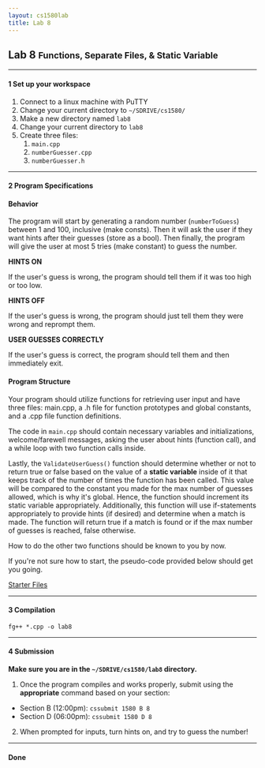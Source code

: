 ```yaml
---
layout: cs1580lab
title: Lab 8
---
```


## Lab 8 <small>Functions, Separate Files, & Static Variable</small>

---

#### <span class="badge">1</span> Set up your workspace

1. Connect to a linux machine with PuTTY
2. Change your current directory to `~/SDRIVE/cs1580/`
3. Make a new directory named `lab8`
4. Change your current directory to `lab8`
5. Create three files:
   1. `main.cpp`
   2. `numberGuesser.cpp`
   3. `numberGuesser.h`

---

#### <span class="badge">2</span> Program Specifications

#### Behavior

The program will start by generating a random number (`numberToGuess`) between 1 and 100, inclusive (make consts).
Then it will ask the user if they want hints after their guesses (store as a bool).
Then finally, the program will give the user at most 5 tries (make constant) to guess the number.

**HINTS ON**

If the user's guess is wrong, the program should tell them if it was too high or too low.

**HINTS OFF**

If the user's guess is wrong, the program should just tell them they were wrong and reprompt them.

**USER GUESSES CORRECTLY**

If the user's guess is correct, the program should tell them and then immediately exit.

#### Program Structure

Your program should utilize functions for retrieving user input and have three files: main.cpp, a .h file for function prototypes and global constants, and a .cpp file function definitions.

The code in `main.cpp` should contain necessary variables and initializations, welcome/farewell messages, asking the user about hints (function call), and a while loop with two function calls inside.

Lastly, the `ValidateUserGuess()` function should determine whether or not to return true or false based on the value of a **static variable** inside of it that keeps track of the number of times the function has been called.  This value will be compared to the constant you made for the max number of guesses allowed, which is why it's global.  Hence, the function should increment its static variable appropriately.
Additionally, this function will use if-statements appropriately to provide hints (if desired) and determine when a match is made.  The function will return true if a match is found or if the max number of guesses is reached, false otherwise.

How to do the other two functions should be known to you by now.

If you're not sure how to start, the pseudo-code provided below should get you going.

<a href="https://gist.github.com/tymorrow/62a1c7f54a5c63ab6550"
   class="btn btn-warning btn-sm">
  Starter Files <i class="fa fa-download"></i>
</a>

---

#### <span class="badge">3</span> Compilation

    fg++ *.cpp -o lab8

---

#### <span class="badge">4</span> Submission

**Make sure you are in the `~/SDRIVE/cs1580/lab8` directory.**

1. Once the program compiles and works properly, submit using the **appropriate** command based on your section:
  - Section B (12:00pm): `cssubmit 1580 B 8`
  - Section D (06:00pm): `cssubmit 1580 D 8`
2. When prompted for inputs, turn hints on, and try to guess the number!

---

#### <span class="badge"><i class="fa fa-check"></i></span> Done
